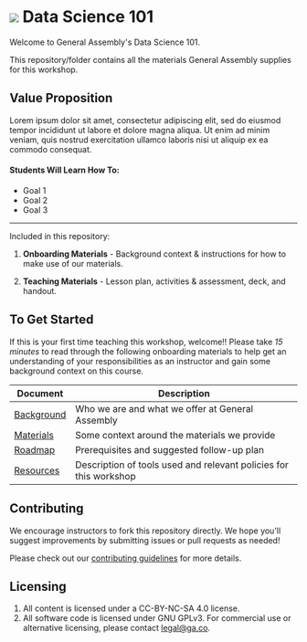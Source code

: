 # ![](https://ga-dash.s3.amazonaws.com/production/assets/logo-9f88ae6c9c3871690e33280fcf557f33.png) Data Science 101

Welcome to General Assembly's Data Science 101.

This repository/folder contains all the materials General Assembly supplies for this workshop.

## Value Proposition

<!--  Taken from Confluence -->

Lorem ipsum dolor sit amet, consectetur adipiscing elit, sed do eiusmod tempor incididunt ut labore et dolore magna aliqua. Ut enim ad minim veniam, quis nostrud exercitation ullamco laboris nisi ut aliquip ex ea commodo consequat.

#### Students Will Learn How To:

<!-- a bulleted list of learning goals from Confluence -->

- Goal 1
- Goal 2
- Goal 3

---

Included in this repository:

1. **Onboarding Materials** - Background context & instructions for how to make use of our materials.

2. **Teaching Materials** - Lesson plan, activities & assessment, deck, and handout.

<!-- 3. [**Contributing Guidelines**](contributing-guidelines.md) - information about how to submit materials you create, adapt, or fix back to the global General Assembly team -->


## To Get Started

If this is your first time teaching this workshop, welcome!! Please take *15 minutes* to read through the following onboarding materials to help get an understanding of your responsibilities as an instructor and gain some background context on this course.

Document                            | Description
----------------------------------- | ------------------------------------------
[Background](./curriculum/01-onboarding/01-background.md) | Who we are and what we offer at General Assembly
[Materials](./curriculum//01-onboarding/02-materials.md) | Some context around the materials we provide
[Roadmap](./curriculum//01-onboarding/03-roadmap.md) | Prerequisites and suggested follow-up plan
[Resources](./curriculum//01-onboarding/04-tools-policies.md) | Description of tools used and relevant policies for this workshop


## Contributing

We encourage instructors to fork this repository directly. We hope you'll suggest improvements by submitting issues or pull requests as needed!

Please check out our [contributing guidelines](contributing.md) for more details.


## Licensing

<!--  remember to replace the placeholder content in curly braces in the GNU license -->

1. All content is licensed under a CC-BY-NC-SA 4.0 license.
2. All software code is licensed under GNU GPLv3. For commercial use or alternative licensing, please contact legal@ga.co.

